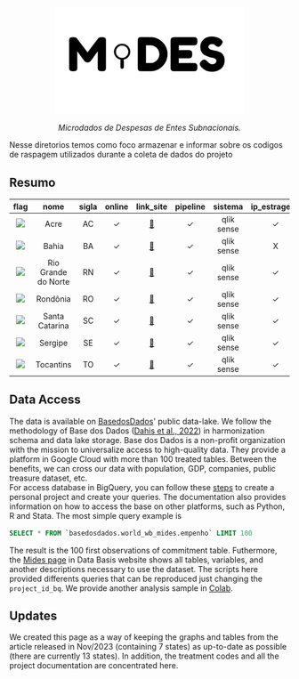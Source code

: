 <!-- Header -->
<p align="center">
  <a href="https://basedosdados.org">
    <img src="/docs/images/logo1_mides_black.png" width="340" alt="MiDES">
  </a>
</p>


<p align="center">
    <em>Microdados de Despesas de Entes Subnacionais.</em>
</p>

Nesse diretorios temos como foco armazenar e informar sobre os codigos de raspagem utilizados durante a coleta de dados do projeto

## Resumo
flag|nome|sigla|online|link_site|pipeline|sistema|ip_estrageiro|link_raspador|link_drive|link_storage|link_licitacao
|:-:|:-:|:-:|:-:|:-:|:-:|:-:|:-:|:-:|:-:|:-:|:-:|
<img src="http://www.educadores.diaadia.pr.gov.br/modules/galeria/uploads/11/normal_1409852740bandeiraacre.png">|Acre|AC|✓|[:link:](https://paineistransparencia.tce.sc.gov.br/extensions/appDespesasMunicipaisExternoNovo/index.html)|✓|qlik sense|✓|[:link:](/code/scraping/sc/[sc]extrair.ipynb)|[:link:](https://drive.google.com/drive/u/0/folders/1VvDVFLQ9CHo2TZiyx-IOE9ebIq-yfnSl)|[:link:](https://console.cloud.google.com/storage/browser/basedosdados-dev/staging/world_wb_mides/raw_empenho_sc?pageState=(%22StorageObjectListTable%22:(%22f%22:%22%255B%255D%22))&cloudshell=false&project=basedosdados-dev)|[:link:](https://drive.google.com/drive/u/0/folders/1phCHuuMHJNNFnzd6wm10KvIy7eAWL5o0)
<img src="http://www.educadores.diaadia.pr.gov.br/modules/galeria/uploads/11/normal_1409852741bandeirabahia.png">|Bahia|BA|✓|[:link:](https://paineistransparencia.tce.sc.gov.br/extensions/appDespesasMunicipaisExternoNovo/index.html)|✓|qlik sense|X|[:link:](/code/scraping/sc/[sc]extrair.ipynb)|[:link:](https://drive.google.com/drive/u/0/folders/1VvDVFLQ9CHo2TZiyx-IOE9ebIq-yfnSl)|[:link:](https://console.cloud.google.com/storage/browser/basedosdados-dev/staging/world_wb_mides/raw_empenho_sc?pageState=(%22StorageObjectListTable%22:(%22f%22:%22%255B%255D%22))&cloudshell=false&project=basedosdados-dev)|[:link:](https://drive.google.com/drive/u/0/folders/1phCHuuMHJNNFnzd6wm10KvIy7eAWL5o0)
<img src="http://www.educadores.diaadia.pr.gov.br/modules/galeria/uploads/11/normal_1409852742bandeirariograndedonorte.png">|Rio Grande do Norte|RN|✓|[:link:](https://paineistransparencia.tce.sc.gov.br/extensions/appDespesasMunicipaisExternoNovo/index.html)|✓|qlik sense|✓|[:link:](/code/scraping/sc/[sc]extrair.ipynb)|[:link:](https://drive.google.com/drive/u/0/folders/1VvDVFLQ9CHo2TZiyx-IOE9ebIq-yfnSl)|[:link:](https://console.cloud.google.com/storage/browser/basedosdados-dev/staging/world_wb_mides/raw_empenho_sc?pageState=(%22StorageObjectListTable%22:(%22f%22:%22%255B%255D%22))&cloudshell=false&project=basedosdados-dev)|[:link:](https://drive.google.com/drive/u/0/folders/1phCHuuMHJNNFnzd6wm10KvIy7eAWL5o0)
<img src="http://www.educadores.diaadia.pr.gov.br/modules/galeria/uploads/11/normal_1409852743bandeirarondonia.png">|Rondônia|RO|✓|[:link:](https://paineistransparencia.tce.sc.gov.br/extensions/appDespesasMunicipaisExternoNovo/index.html)|✓|qlik sense|✓|[:link:](/code/scraping/sc/[sc]extrair.ipynb)|[:link:](https://drive.google.com/drive/u/0/folders/1VvDVFLQ9CHo2TZiyx-IOE9ebIq-yfnSl)|[:link:](https://console.cloud.google.com/storage/browser/basedosdados-dev/staging/world_wb_mides/raw_empenho_sc?pageState=(%22StorageObjectListTable%22:(%22f%22:%22%255B%255D%22))&cloudshell=false&project=basedosdados-dev)|[:link:](https://drive.google.com/drive/u/0/folders/1phCHuuMHJNNFnzd6wm10KvIy7eAWL5o0)
<img src="http://www.educadores.diaadia.pr.gov.br/modules/galeria/uploads/11/normal_1409852743bandeirasantacatarina.png">|Santa Catarina|SC|✓|[:link:](https://paineistransparencia.tce.sc.gov.br/extensions/appDespesasMunicipaisExternoNovo/index.html)|✓|qlik sense|✓|[:link:](/code/scraping/sc/[sc]extrair.ipynb)|[:link:](https://drive.google.com/drive/u/0/folders/1VvDVFLQ9CHo2TZiyx-IOE9ebIq-yfnSl)|[:link:](https://console.cloud.google.com/storage/browser/basedosdados-dev/staging/world_wb_mides/raw_empenho_sc?pageState=(%22StorageObjectListTable%22:(%22f%22:%22%255B%255D%22))&cloudshell=false&project=basedosdados-dev)|[:link:](https://drive.google.com/drive/u/0/folders/1phCHuuMHJNNFnzd6wm10KvIy7eAWL5o0)
<img src="http://www.educadores.diaadia.pr.gov.br/modules/galeria/uploads/11/normal_1409852743bandeirasergipe.png">|Sergipe|SE|✓|[:link:](https://paineistransparencia.tce.sc.gov.br/extensions/appDespesasMunicipaisExternoNovo/index.html)|✓|qlik sense|✓|[:link:](/code/scraping/sc/[sc]extrair.ipynb)|[:link:](https://drive.google.com/drive/u/0/folders/1VvDVFLQ9CHo2TZiyx-IOE9ebIq-yfnSl)|[:link:](https://console.cloud.google.com/storage/browser/basedosdados-dev/staging/world_wb_mides/raw_empenho_sc?pageState=(%22StorageObjectListTable%22:(%22f%22:%22%255B%255D%22))&cloudshell=false&project=basedosdados-dev)|[:link:](https://drive.google.com/drive/u/0/folders/1phCHuuMHJNNFnzd6wm10KvIy7eAWL5o0)
<img src="http://www.educadores.diaadia.pr.gov.br/modules/galeria/uploads/11/normal_1409852743bandeiratocantins.png">|Tocantins|TO|✓|[:link:](https://paineistransparencia.tce.sc.gov.br/extensions/appDespesasMunicipaisExternoNovo/index.html)|✓|qlik sense|✓|[:link:](/code/scraping/sc/[sc]extrair.ipynb)|[:link:](https://drive.google.com/drive/u/0/folders/1VvDVFLQ9CHo2TZiyx-IOE9ebIq-yfnSl)|[:link:](https://console.cloud.google.com/storage/browser/basedosdados-dev/staging/world_wb_mides/raw_empenho_sc?pageState=(%22StorageObjectListTable%22:(%22f%22:%22%255B%255D%22))&cloudshell=false&project=basedosdados-dev)|[:link:](https://drive.google.com/drive/u/0/folders/1phCHuuMHJNNFnzd6wm10KvIy7eAWL5o0)
## Data Access
The data is available on [BasedosDados](https://basedosdados.org/dataset/d3874769-bcbd-4ece-a38a-157ba1021514?table=14c5d05b-9830-4710-b7ac-7e0ca1bf9d8b)' public data-lake. We follow the methodology of Base dos Dados ([Dahis et al., 2022](https://osf.io/preprints/socarxiv/r76yg)) in harmonization schema and data lake storage. Base dos Dados is a non-profit organization with the mission to universalize access to high-quality data. They provide a platform in Google Cloud with more than 100 treated tables. Between the benefits, we can cross our data with population, GDP, companies, public treasure dataset, etc.  
For access database in BigQuery, you can follow these [steps](https://basedosdados.github.io/mais/access_data_bq/) to create a personal project and create your queries. The documentation also provides information on how to access the base on other platforms, such as Python, R and Stata. The most simple query example is

```sql
SELECT * FROM `basedosdados.world_wb_mides.empenho` LIMIT 100
```

The result is the 100 first observations of commitment table. Futhermore, the [Mides page](https://basedosdados.org/dataset/d3874769-bcbd-4ece-a38a-157ba1021514?table=14c5d05b-9830-4710-b7ac-7e0ca1bf9d8b#:~:text=o%20c%C3%B3digo%20abaixo%2C-,clique%20aqui,-para%20ir%20ao) in Data Basis website shows all tables, variables, and another descriptions necessary to use the dataset.  The scripts here provided differents queries that can be reproduced just changing the `project_id_bq`. We provide another analysis sample in [Colab](https://colab.research.google.com/drive/1DrYpLhaR4zueA6nxQyxqxQGZhMKQYIrp#scrollTo=lOpvFr42BvN7). 

## Updates
We created this page as a way of keeping the graphs and tables from the article released in Nov/2023 (containing 7 states) as up-to-date as possible (there are currently 13 states). In addition, the treatment codes and all the project documentation are concentrated here.
